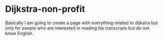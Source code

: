 # Dijkstra-non-profit
Basically I am going to create a page with everything related to dijkstra but only for people who are interested in reading his transcripts but do not know English.
